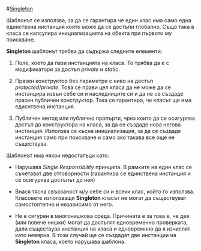 #[Singleton](https://sourcemaking.com/design_patterns/singleton)

Шаблонът се използва, за да се гарантира че един клас има само една единствена инстанция която може да се достъпи глобално. Също така в класа се капсулира инициализацията на обекта при първото му поискване.

**Singleton** шаблонът трябва да съдържа следните елементи:

1. Поле, което да пази инстанцията на класа. То трябва да е с модификатори за достъп *private* и *static*.

2. Празен конструктор без параметри с ниво на достъп *protected*/*private*. Това се прави цел класа да не може да се инстанцира извън себе си и наследниците си и да не се създаде празен публичен конструктор. Така се гарантира, че класът ще има едиснтвена инстанция.

3. Публичен метод или публично пропърти, чрез които да се осигурява достъп до конструктора на класа, за да се създаде нова негова инстанция. Използва се късна инициализация, за да се създаде инстанция само при поискване и само ако такава все още не съществува.


Шаблонът има някои недостатъци като:

- Нарушава *Single Responsibility* принципа. В рамките на един клас се съчетават две отговорности (гарантира се единствена инстанция и се осигурява достъпът до нея)

- Внася тясна свързаност м/у себе си и всеки клас, който го използва. Класовете използващи **Singleton** класът не могат да съществуват самостоятелно и независимо от него.

- Не е сигурен в многонишкова среда. Причината е за това е, че две (или повече нишки) могат да достъпят едновременно проверката, дали съществува инстанция на класа и едновремнно да я изчислят като невярна. В този случай ще се създадат две инстанции на **Singleton** класа, което нарушава шаблона.
